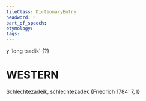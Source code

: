 ```yaml
---
fileClass: DictionaryEntry
headword: ץ 
part_of_speech: 
etymology: 
tags: 
---
```

ץ
'long tsadik' {?}

WESTERN
========

Schlechtezadeik, schlechtezadek {Friedrich 1784: 7, I}